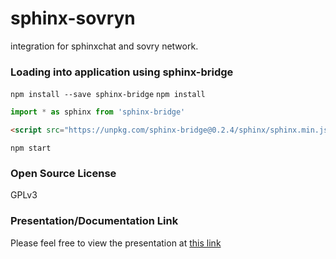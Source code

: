 # sphinx-sovryn

integration for sphinxchat and sovry network.

### Loading into application using sphinx-bridge

`npm install --save sphinx-bridge`
`npm install`
```js
import * as sphinx from 'sphinx-bridge'
```
```html
<script src="https://unpkg.com/sphinx-bridge@0.2.4/sphinx/sphinx.min.js"></script>
```
`npm start`
### Open Source License
GPLv3

### Presentation/Documentation Link
Please feel free to view the presentation at [this link](https://drive.google.com/drive/folders/1_sLV8iX2RVkvbU1q9K5se4eE3AqW6qdg?usp=sharing)
